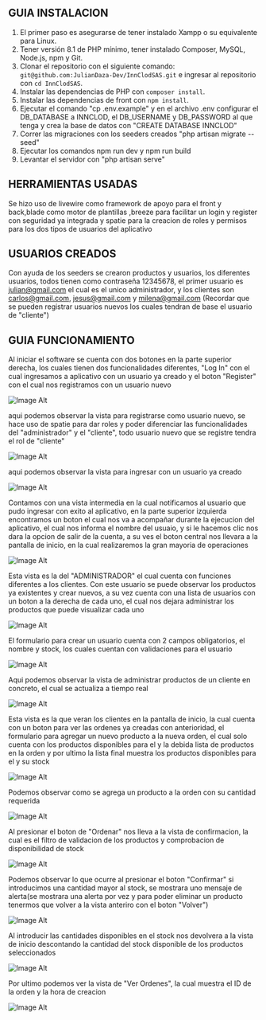 ## GUIA INSTALACION
1) El primer paso es asegurarse de tener instalado Xampp o su equivalente para Linux.<br>
2) Tener versión 8.1 de PHP mínimo, tener instalado Composer, MySQL, Node.js, npm y Git.<br>
3) Clonar el repositorio con el siguiente comando: `git@github.com:JulianDaza-Dev/InnClodSAS.git` e ingresar al repositorio con `cd InnClodSAS`.<br>
4) Instalar las dependencias de PHP con `composer install`.<br>
5) Instalar las dependencias de front con `npm install`.<br>
6) Ejecutar el comando "cp .env.example" y en el archivo .env configurar el DB_DATABASE a INNCLOD, el DB_USERNAME y DB_PASSWORD al que tenga y crea la base de datos con "CREATE DATABASE INNCLOD"
7) Correr las migraciones con los seeders creados "php artisan migrate --seed"
8) Ejecutar los comandos npm run dev y npm run build
9) Levantar el servidor con "php artisan serve"

## HERRAMIENTAS USADAS
Se hizo uso de livewire como framework de apoyo para el front y back,blade como motor de plantillas  ,breeze para facilitar un login y register con seguridad ya integrada y spatie para la creacion de roles y permisos para los dos tipos de usuarios del aplicativo

## USUARIOS CREADOS
Con ayuda de los seeders se crearon productos y usuarios, los diferentes usuarios, todos tienen como contraseña 12345678, el primer usuario es julian@gmail.com el cual es el unico administrador, y los clientes son carlos@gmail.com, jesus@gmail.com y milena@gmail.com (Recordar que se pueden registrar usuarios nuevos los cuales tendran de base el usuario de "cliente") 
## GUIA FUNCIONAMIENTO
Al iniciar el software se cuenta con dos botones en la parte superior derecha, los cuales tienen dos funcionalidades diferentes, "Log In" con el cual ingresamos a aplicativo con un usuario ya creado y el boton "Register" con el cual nos registramos con un usuario nuevo  


    
![Image Alt](https://github.com/JulianDaza-Dev/InnClodSAS/blob/main/1.png?raw=true)  

aqui podemos observar la vista para registrarse como usuario nuevo, se hace uso de spatie para dar roles y poder diferenciar las funcionalidades del "administrador" y el "cliente", todo usuario nuevo que se registre tendra el rol de "cliente"  

![Image Alt](https://github.com/JulianDaza-Dev/InnClodSAS/blob/main/2.png?raw=true)  

aqui podemos observar la vista para ingresar con un usuario ya creado

![Image Alt](https://github.com/JulianDaza-Dev/InnClodSAS/blob/main/3.png?raw=true)  


Contamos con una vista intermedia en la cual notificamos al usuario que pudo ingresar con exito al aplicativo, en la parte superior izquierda encontramos un boton el cual nos va a acompañar durante la ejecucion del aplicativo, el cual nos informa el nombre del usuaio, y si le hacemos clic nos dara la opcion de salir de la cuenta, a su ves el boton central nos llevara a la pantalla de inicio, en la cual realizaremos la gran mayoria de operaciones

![Image Alt](https://github.com/JulianDaza-Dev/InnClodSAS/blob/main/4.png?raw=true)



Esta vista es  la del "ADMINISTRADOR" el cual cuenta con funciones diferentes a los clientes. Con este usuario se puede observar los productos ya existentes y crear nuevos, a su vez cuenta con una lista de usuarios con un boton a la derecha de cada uno, el cual nos dejara administrar los productos que puede visualizar cada uno

![Image Alt](https://github.com/JulianDaza-Dev/InnClodSAS/blob/main/5.png?raw=true)



El formulario para crear un usuario cuenta con 2 campos obligatorios, el nombre y stock, los cuales cuentan con validaciones para el usuario

![Image Alt](https://github.com/JulianDaza-Dev/InnClodSAS/blob/main/6.png?raw=true)  


Aqui podemos observar la vista de administrar productos de un cliente en concreto, el cual se actualiza a tiempo real 

![Image Alt](https://github.com/JulianDaza-Dev/InnClodSAS/blob/main/7.png?raw=true)   


Esta vista es la que veran los clientes en la pantalla de inicio, la cual cuenta con un boton para ver las ordenes ya creadas con anterioridad, el formulario para agregar un nuevo producto a la nueva orden, el cual solo cuenta con los productos disponibles para el y la debida lista de productos en la orden y por ultimo la lista final muestra los productos disponibles para el y su stock

![Image Alt](https://github.com/JulianDaza-Dev/InnClodSAS/blob/main/8.png?raw=true)  


Podemos observar como se agrega un producto a la orden con su cantidad requerida

![Image Alt](https://github.com/JulianDaza-Dev/InnClodSAS/blob/main/9.png?raw=true)


Al presionar el boton de "Ordenar" nos lleva a la vista de confirmacion, la cual es el filtro de validacion de los productos y comprobacion de disponibilidad de stock 

![Image Alt](https://github.com/JulianDaza-Dev/InnClodSAS/blob/main/10.png?raw=true)

Podemos observar lo que ocurre al presionar el boton "Confirmar" si introducimos una cantidad mayor al stock, se mostrara uno mensaje de alerta(se mostrara una alerta por vez y para poder eliminar un producto tenermos que volver a la vista anteriro con el boton "Volver")

![Image Alt](https://github.com/JulianDaza-Dev/InnClodSAS/blob/main/13.png?raw=true)

Al introducir las cantidades disponibles en el stock nos devolvera a la vista de inicio descontando la cantidad del stock disponible de los productos seleccionados

![Image Alt](https://github.com/JulianDaza-Dev/InnClodSAS/blob/main/11.png?raw=true)


Por ultimo podemos ver la vista de "Ver Ordenes", la cual muestra el ID de la orden y la hora de creacion 

![Image Alt](https://github.com/JulianDaza-Dev/InnClodSAS/blob/main/12.png?raw=true)

